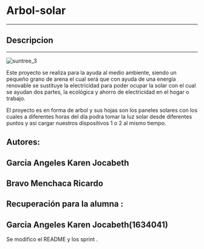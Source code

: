 # Arbol-solar
---

## Descripcion 
---

![suntree_3](https://user-images.githubusercontent.com/50536971/61098435-99587580-a424-11e9-907f-b7b61154003c.jpg)

Este proyecto se realiza para la ayuda al medio ambiente, siendo un pequeño grano de arena el cual será que con ayuda de una energía renovable se sustituye la electricidad para poder ocupar la solar con el cual se ayudan dos partes, la ecológica y ahorro de electricidad en el hogar o trabajo. 

El proyecto es en forma de arbol y sus hojas son los paneles solares con los cuales a diferentes horas del día podra tomar la luz solar desde diferentes puntos y asi cargar nuestros dispositivos 1 o 2 al mismo tiempo. 


## Autores:
## Garcia Angeles Karen Jocabeth 

Bravo Menchaca Ricardo
---
## Recuperación para la alumna :
## Garcia Angeles Karen Jocabeth(1634041)


Se modifico el README y los sprint .
